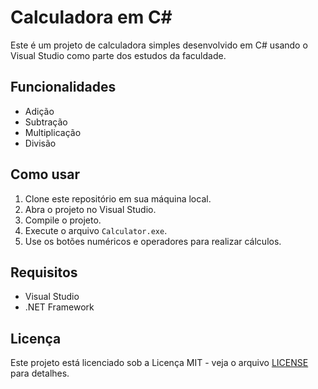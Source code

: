 # Calculadora em C#

Este é um projeto de calculadora simples desenvolvido em C# usando o Visual Studio como parte dos estudos da faculdade.

## Funcionalidades

- Adição
- Subtração
- Multiplicação
- Divisão

## Como usar

1. Clone este repositório em sua máquina local.
2. Abra o projeto no Visual Studio.
3. Compile o projeto.
4. Execute o arquivo `Calculator.exe`.
5. Use os botões numéricos e operadores para realizar cálculos.

## Requisitos

- Visual Studio
- .NET Framework

## Licença

Este projeto está licenciado sob a Licença MIT - veja o arquivo [LICENSE](LICENSE) para detalhes.

